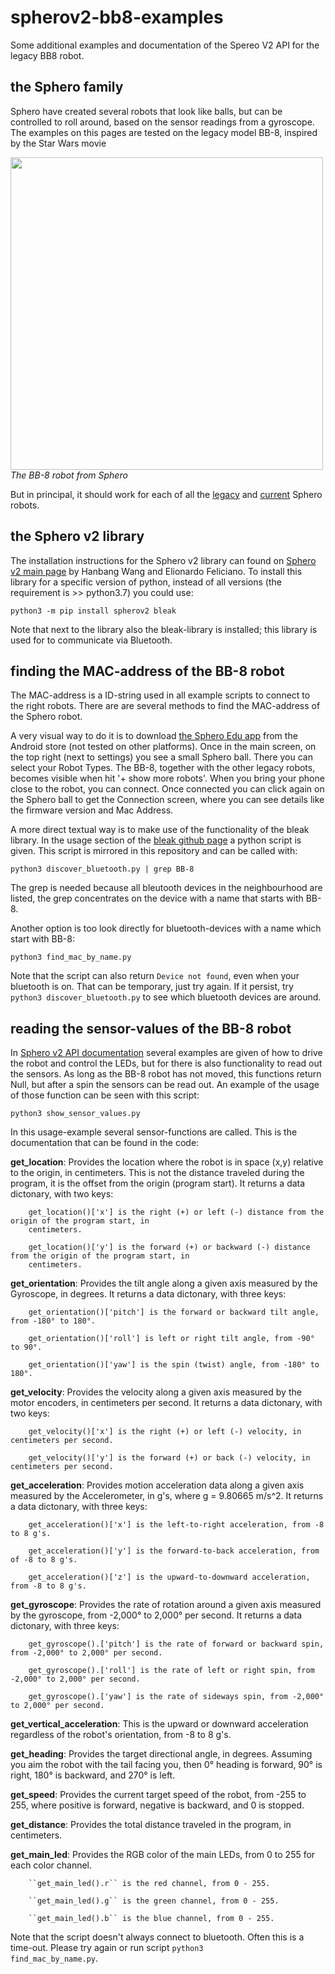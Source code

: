 # spherov2-bb8-examples
Some additional examples and documentation of the Spereo V2 API for the legacy BB8 robot.

## the Sphero family

Sphero have created several robots that look like balls, but can be controlled to roll around, based on the sensor readings from a gyroscope. The examples on this pages are tested on the legacy model BB-8, inspired by the Star Wars movie

<html><img src=https://cdn.shopify.com/s/files/1/0306/6419/6141/files/photo-bb8-b_w.jpg?v=1713374234 height=500><br><i>The BB-8 robot from Sphero</i></html>

But in principal, it should work for each of all the [legacy](https://sphero.com/pages/legacy-products) and [current](https://sphero.com/collections/coding-robots/type_robot) Sphero robots.

## the Sphero v2 library

The installation instructions for the Sphero v2 library can found on [Sphero v2 main page](https://spherov2.readthedocs.io/en/latest/index.html) by Hanbang Wang and Elionardo Feliciano. 
To install this library for a specific version of python, instead of all versions (the requirement is >> python3.7) you could use:

`python3 -m pip install spherov2 bleak`

Note that next to the library also the bleak-library is installed; this library is used for to communicate via Bluetooth.

## finding the MAC-address of the BB-8 robot

The MAC-address is a ID-string used in all example scripts to connect to the right robots. There are are several methods to find the MAC-address of the Sphero robot.

A very visual way to do it is to download [the Sphero Edu app](https://sphero.com/pages/apps) from the Android store (not tested on other platforms). Once in the main screen, on the top right (next to settings) you see a small Sphero ball. There you can select your Robot Types. The BB-8, together with the other legacy robots, becomes visible when hit '+ show more robots'. When you bring your phone close to the robot, you can connect. Once connected you can click again on the Sphero ball to get the Connection screen, where you can see details like the firmware version and Mac Address.

A more direct textual way is to make use of the functionality of the bleak library. In the usage section of the [bleak github page](https://github.com/hbldh/bleak/) a python script is given. This script is mirrored in this repository and can be called with: 

`python3 discover_bluetooth.py | grep BB-8`

The grep is needed because all bleutooth devices in the neighbourhood are listed, the grep concentrates on the device with a name that starts with BB-8.

Another option is too look directly for bluetooth-devices with a name which start with BB-8:

`python3 find_mac_by_name.py`

Note that the script can also return <code>Device not found</code>, even when your bluetooth is on. That can be temporary, just try again. If it persist, try <code>python3 discover_bluetooth.py</code> to see which bluetooth devices are around.

## reading the sensor-values of the BB-8 robot

In [Sphero v2 API documentation](https://spherov2.readthedocs.io/en/latest/sphero_edu.html) several examples are given of how to drive the robot and control the LEDs, but for there is also functionality to read out the sensors. 
As long as the BB-8 robot has not moved, this functions return Null, but after a spin the sensors can be read out. An example of the usage of those function can be seen with this script:

`python3 show_sensor_values.py`

In this usage-example several sensor-functions are called. This is the documentation that can be found in the code:

**get_location**: Provides the location where the robot is in space (x,y) relative to the origin, in centimeters. This is not
        the distance traveled during the program, it is the offset from the origin (program start). It returns a data dictonary, with two keys:

        get_location()['x'] is the right (+) or left (-) distance from the origin of the program start, in
        centimeters.

        get_location()['y'] is the forward (+) or backward (-) distance from the origin of the program start, in
        centimeters.

**get_orientation**: Provides the tilt angle along a given axis measured by the Gyroscope, in degrees. It returns a data dictonary, with three keys:

        get_orientation()['pitch'] is the forward or backward tilt angle, from -180° to 180°.

        get_orientation()['roll'] is left or right tilt angle, from -90° to 90°.

        get_orientation()['yaw'] is the spin (twist) angle, from -180° to 180°.

**get_velocity**: Provides the velocity along a given axis measured by the motor encoders, in centimeters per second. It returns a data dictonary, with two keys:

        get_velocity()['x'] is the right (+) or left (-) velocity, in centimeters per second.

        get_velocity()['y'] is the forward (+) or back (-) velocity, in centimeters per second.

**get_acceleration**: Provides motion acceleration data along a given axis measured by the Accelerometer, in g's, where g =
        9.80665 m/s^2. It returns a data dictonary, with three keys:

        get_acceleration()['x'] is the left-to-right acceleration, from -8 to 8 g's.

        get_acceleration()['y'] is the forward-to-back acceleration, from of -8 to 8 g's.

        get_acceleration()['z'] is the upward-to-downward acceleration, from -8 to 8 g's.

**get_gyroscope**: Provides the rate of rotation around a given axis measured by the gyroscope, from -2,000° to 2,000°
        per second. It returns a data dictonary, with three keys:

        get_gyroscope().['pitch'] is the rate of forward or backward spin, from -2,000° to 2,000° per second.

        get_gyroscope().['roll'] is the rate of left or right spin, from -2,000° to 2,000° per second.

        get_gyroscope().['yaw'] is the rate of sideways spin, from -2,000° to 2,000° per second.

**get_vertical_acceleration**: This is the upward or downward acceleration regardless of the robot's orientation, from -8 to 8 g's.        

**get_heading**: Provides the target directional angle, in degrees. Assuming you aim the robot with the tail facing you,
        then 0° heading is forward, 90° is right, 180° is backward, and 270° is left.

**get_speed**: Provides the current target speed of the robot, from -255 to 255, where positive is forward, negative is
        backward, and 0 is stopped.

**get_distance**: Provides the total distance traveled in the program, in centimeters.

**get_main_led**: Provides the RGB color of the main LEDs, from 0 to 255 for each color channel.

        ``get_main_led().r`` is the red channel, from 0 - 255.

        ``get_main_led().g`` is the green channel, from 0 - 255.

        ``get_main_led().b`` is the blue channel, from 0 - 255.


        
Note that the script doesn't always connect to bluetooth. Often this is a time-out. Please try again or run script <code>python3 find_mac_by_name.py</code>.

        
